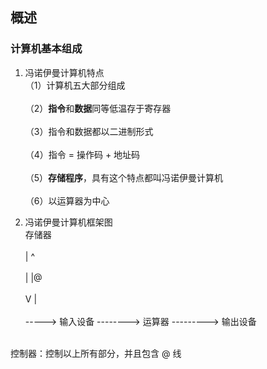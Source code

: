 
## 概述

### 计算机基本组成

1. 冯诺伊曼计算机特点
   <br/>（1）计算机五大部分组成</br>
   <br/>（2）**指令**和**数据**同等低温存于寄存器</br>
   <br/>（3）指令和数据都以二进制形式</br>
   <br/>（4）指令 = 操作码 + 地址码</br>
   <br/>（5）**存储程序**，具有这个特点都叫冯诺伊曼计算机</br>
   <br/>（6）以运算器为中心</br>

2. 冯诺伊曼计算机框架图
<br/>                        存储器</br>
<br/>                         |  ^  </br>
<br/>                         |  |@    </br>
<br/>                         V  | </br>
<br/>-----> 输入设备 --------> 运算器 ---------> 输出设备</br>
                                                    
<br/>控制器：控制以上所有部分，并且包含 @ 线</br>
 
 
      
